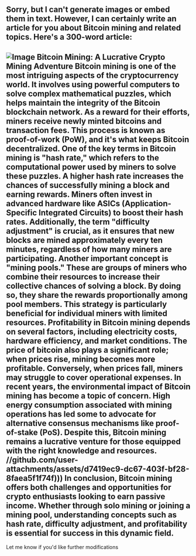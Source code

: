 Sorry, but I can't generate images or embed them in text. However, I can certainly write an article for you about Bitcoin mining and related topics. Here's a 300-word article:
---

![Image](https://github.com/user-attachments/assets/d7419ec9-dc67-403f-bf28-8faea5f1f74f)
**Bitcoin Mining: A Lucrative Crypto Mining Adventure**
Bitcoin mining is one of the most intriguing aspects of the cryptocurrency world. It involves using powerful computers to solve complex mathematical puzzles, which helps maintain the integrity of the Bitcoin blockchain network. As a reward for their efforts, miners receive newly minted bitcoins and transaction fees. This process is known as proof-of-work (PoW), and it's what keeps Bitcoin decentralized.
One of the key terms in Bitcoin mining is "hash rate," which refers to the computational power used by miners to solve these puzzles. A higher hash rate increases the chances of successfully mining a block and earning rewards. Miners often invest in advanced hardware like ASICs (Application-Specific Integrated Circuits) to boost their hash rates. Additionally, the term "difficulty adjustment" is crucial, as it ensures that new blocks are mined approximately every ten minutes, regardless of how many miners are participating.
Another important concept is "mining pools." These are groups of miners who combine their resources to increase their collective chances of solving a block. By doing so, they share the rewards proportionally among pool members. This strategy is particularly beneficial for individual miners with limited resources.
Profitability in Bitcoin mining depends on several factors, including electricity costs, hardware efficiency, and market conditions. The price of bitcoin also plays a significant role; when prices rise, mining becomes more profitable. Conversely, when prices fall, miners may struggle to cover operational expenses. 
In recent years, the environmental impact of Bitcoin mining has become a topic of concern. High energy consumption associated with mining operations has led some to advocate for alternative consensus mechanisms like proof-of-stake (PoS). Despite this, Bitcoin mining remains a lucrative venture for those equipped with the right knowledge and resources.
 //github.com/user-attachments/assets/d7419ec9-dc67-403f-bf28-8faea5f1f74f)))
In conclusion, Bitcoin mining offers both challenges and opportunities for crypto enthusiasts looking to earn passive income. Whether through solo mining or joining a mining pool, understanding concepts such as hash rate, difficulty adjustment, and profitability is essential for success in this dynamic field.
--- 
Let me know if you'd like further modifications

